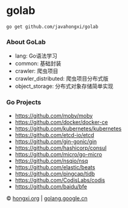 # golab

`go get github.com/javahongxi/golab`

### About GoLab
- lang: Go语法学习
- common: 基础封装
- crawler: 爬虫项目
- crawler_distributed: 爬虫项目分布式版
- object_storage: 分布式对象存储简单实现

### Go Projects
- https://github.com/moby/moby
- https://github.com/docker/docker-ce
- https://github.com/kubernetes/kubernetes
- https://github.com/etcd-io/etcd
- https://github.com/gin-gonic/gin
- https://github.com/hashicorp/consul
- https://github.com/micro/go-micro
- https://github.com/nsqio/nsq
- https://github.com/elastic/beats
- https://github.com/pingcap/tidb
- https://github.com/CodisLabs/codis
- https://github.com/baidu/bfe

&copy; [hongxi.org](http://hongxi.org) | [golang.google.cn](https://golang.google.cn/)
